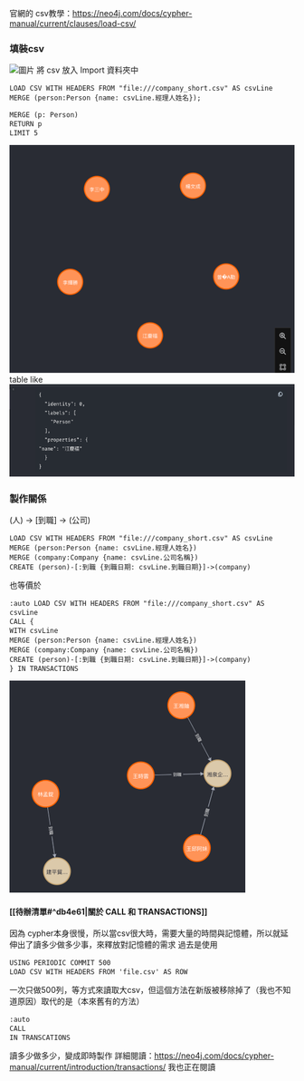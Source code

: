 官網的 csv教學：https://neo4j.com/docs/cypher-manual/current/clauses/load-csv/

### 填裝csv
![圖片](./圖/neo4j_import_folder.png)
將 csv 放入 Import 資料夾中

```cypher
LOAD CSV WITH HEADERS FROM "file:///company_short.csv" AS csvLine
MERGE (person:Person {name: csvLine.經理人姓名});
```
```cypher
MERGE (p: Person)
RETURN p
LIMIT 5
```


![圖片](./圖/demo輸出_graph.png)
table like
![圖片](./圖/demo輸出_table.png)
### 製作關係
(人) -> [到職] -> (公司)
```cypher
LOAD CSV WITH HEADERS FROM "file:///company_short.csv" AS csvLine
MERGE (person:Person {name: csvLine.經理人姓名})
MERGE (company:Company {name: csvLine.公司名稱})
CREATE (person)-[:到職 {到職日期: csvLine.到職日期}]->(company)
```
也等價於
```cypher
:auto LOAD CSV WITH HEADERS FROM "file:///company_short.csv" AS csvLine
CALL {
WITH csvLine
MERGE (person:Person {name: csvLine.經理人姓名})
MERGE (company:Company {name: csvLine.公司名稱})
CREATE (person)-[:到職 {到職日期: csvLine.到職日期}]->(company)
} IN TRANSACTIONS
```
![圖片](./圖/公司與經理人關係2.png)
#### [[待辦清單#^db4e61|關於 CALL 和 TRANSACTIONS]]
因為 cypher本身很慢，所以當csv很大時，需要大量的時間與記憶體，所以就延伸出了讀多少做多少事，來釋放對記憶體的需求
過去是使用 
```cypher
USING PERIODIC COMMIT 500
LOAD CSV WITH HEADERS FROM 'file.csv' AS ROW
```
一次只做500列，等方式來讀取大csv，但這個方法在新版被移除掉了（我也不知道原因）取代的是（本來舊有的方法）
```cypher
:auto
CALL
IN TRANSCATIONS
```
讀多少做多少，變成即時製作
詳細閱讀：https://neo4j.com/docs/cypher-manual/current/introduction/transactions/
我也正在閱讀